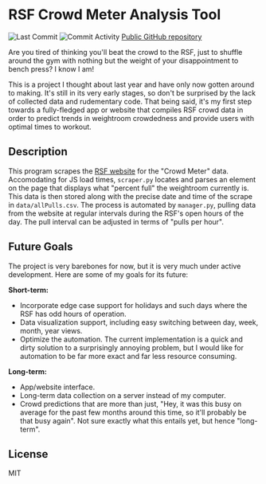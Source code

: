 # RSF Crowd Meter Analysis Tool
![Last Commit](https://img.shields.io/github/last-commit/AidanPraytor/rsf-crowd-analysis)
![Commit Activity](https://img.shields.io/github/commit-activity/w/AidanPraytor/rsf-crowd-analysis)
[Public GitHub repository][git]

Are you tired of thinking you'll beat the crowd to the RSF, just to shuffle around the gym with nothing but the weight of your disappointment to bench press? I know I am!

This is a project I thought about last year and have only now gotten around to making. It's still in its very early stages, so don't be surprised by the lack of collected data and rudementary code. That being said, it's my first step towards a fully-fledged app or website that compiles RSF crowd data in order to predict trends in weightroom crowdedness and provide users with optimal times to workout.

## Description
This program scrapes the [RSF website][rsf] for the "Crowd Meter" data. Accomodating for JS load times, `scraper.py` locates and parses an element on the page that displays what "percent full" the weightroom currently is. This data is then stored along with the precise date and time of the scrape in `data/allPulls.csv`. The process is automated by `manager.py`, pulling data from the website at regular intervals during the RSF's open hours of the day. The pull interval can be adjusted in terms of "pulls per hour".

## Future Goals
The project is very barebones for now, but it is very much under active development. Here are some of my goals for its future:

**Short-term:**
- Incorporate edge case support for holidays and such days where the RSF has odd hours of operation.
- Data visualization support, including easy switching between day, week, month, year views.
- Optimize the automation. The current implementation is a quick and dirty solution to a surprisingly annoying problem, but I would like for automation to be far more exact and far less resource consuming.

**Long-term:**
- App/website interface.
- Long-term data collection on a server instead of my computer.
- Crowd predictions that are more than just, "Hey, it was this busy on average for the past few months around this time, so it'll probably be that busy again". Not sure exactly what this entails yet, but hence "long-term".


## License

MIT

   [git]: <https://github.com/AidanPraytor/rsf-crowd-analysis.git>
   [rsf]: <https://recsports.berkeley.edu/rsf-weight-room-crowd-meter/>
